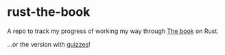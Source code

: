 # rust-the-book

A repo to track my progress of working my way through [The book](https://doc.rust-lang.org/book) on Rust.

...or the version with [quizzes](https://rust-book.cs.brown.edu/)!
